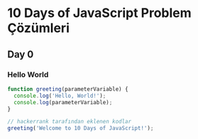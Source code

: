 # 10 Days of JavaScript Problem Çözümleri

## Day 0

### Hello World

```js
function greeting(parameterVariable) {
  console.log('Hello, World!');
  console.log(parameterVariable);
}

// hackerrank tarafından eklenen kodlar
greeting('Welcome to 10 Days of JavaScript!');
```